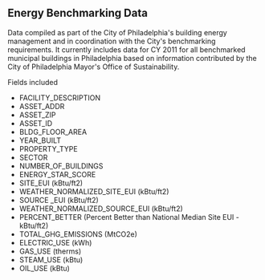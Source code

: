 ## Energy Benchmarking Data

Data compiled as part of the City of Philadelphia's building energy management and in coordination with the City's benchmarking requirements. It currently includes data for CY 2011 for all benchmarked municipal buildings in Philadelphia based on information contributed by the City of Philadelphia Mayor's Office of Sustainability.

Fields included 
* FACILITY_DESCRIPTION
* ASSET_ADDR
* ASSET_ZIP
* ASSET_ID
* BLDG_FLOOR_AREA
* YEAR_BUILT
* PROPERTY_TYPE
* SECTOR
* NUMBER_OF_BUILDINGS
* ENERGY_STAR_SCORE
* SITE_EUI (kBtu/ft2)
* WEATHER_NORMALIZED_SITE_EUI (kBtu/ft2)
* SOURCE _EUI (kBtu/ft2)
* WEATHER_NORMALIZED_SOURCE_EUI (kBtu/ft2)
* PERCENT_BETTER (Percent Better than National Median Site EUI - kBtu/ft2)
* TOTAL_GHG_EMISSIONS (MtCO2e)
* ELECTRIC_USE (kWh)
* GAS_USE (therms)
* STEAM_USE (kBtu)
* OIL_USE (kBtu)
